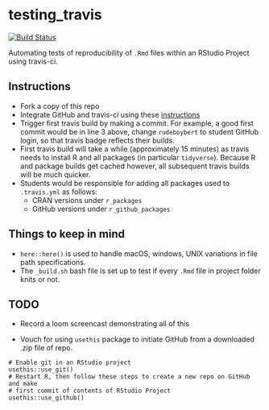 # testing_travis

[![Build Status](https://travis-ci.com/rudeboybert/testing_travis.svg?branch=master)](https://travis-ci.com/rudeboybert/testing_travis)

Automating tests of reproducibility of `.Rmd` files within an RStudio Project using travis-ci. 

## Instructions

* Fork a copy of this repo
* Integrate GitHub and travis-ci using these [instructions](https://docs.travis-ci.com/user/tutorial/)
* Trigger first travis build by making a commit. For example, a good first commit would be in line 3 above, change `rudeboybert` to student GitHub login, so that travis badge reflects their builds.
* First travis build will take a while (approximately 15 minutes) as travis needs to install R and all packages (in particular `tidyverse`). Because R and package builds get cached however, all subsequent travis builds will be much quicker.
* Students would be responsible for adding all packages used to `.travis.yml` as follows:
    + CRAN versions under `r_packages`
    + GitHub versions under `r_github_packages`

## Things to keep in mind

* `here::here()` is used to handle macOS, windows, UNIX variations in file path specifications. 
* The `_build.sh` bash file is set up to test if every `.Rmd` file in project folder knits or not.


## TODO

* Record a loom screencast demonstrating all of this


* Vouch for using `usethis` package to initiate GitHub from a downloaded .zip file of repo.

```
# Enable git in an RStudio project
usethis::use_git()
# Restart R, then follow these steps to create a new repo on GitHub and make 
# first commit of contents of RStudio Project
usethis::use_github()
```
